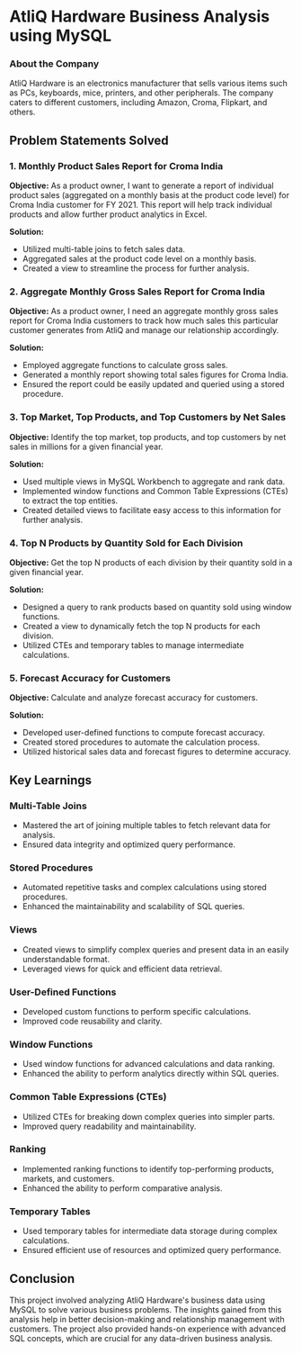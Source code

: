 # AtliQ Hardware Business Analysis using MySQL

### About the Company
AtliQ Hardware is an electronics manufacturer that sells various items such as PCs, keyboards, mice, printers, and other peripherals. The company caters to different customers, including Amazon, Croma, Flipkart, and others.

## Problem Statements Solved

### 1. Monthly Product Sales Report for Croma India
**Objective:** As a product owner, I want to generate a report of individual product sales (aggregated on a monthly basis at the product code level) for Croma India customer for FY 2021. This report will help track individual products and allow further product analytics in Excel.

**Solution:** 
- Utilized multi-table joins to fetch sales data.
- Aggregated sales at the product code level on a monthly basis.
- Created a view to streamline the process for further analysis.

### 2. Aggregate Monthly Gross Sales Report for Croma India
**Objective:** As a product owner, I need an aggregate monthly gross sales report for Croma India customers to track how much sales this particular customer generates from AtliQ and manage our relationship accordingly.

**Solution:**
- Employed aggregate functions to calculate gross sales.
- Generated a monthly report showing total sales figures for Croma India.
- Ensured the report could be easily updated and queried using a stored procedure.

### 3. Top Market, Top Products, and Top Customers by Net Sales
**Objective:** Identify the top market, top products, and top customers by net sales in millions for a given financial year.

**Solution:**
- Used multiple views in MySQL Workbench to aggregate and rank data.
- Implemented window functions and Common Table Expressions (CTEs) to extract the top entities.
- Created detailed views to facilitate easy access to this information for further analysis.

### 4. Top N Products by Quantity Sold for Each Division
**Objective:** Get the top N products of each division by their quantity sold in a given financial year.

**Solution:**
- Designed a query to rank products based on quantity sold using window functions.
- Created a view to dynamically fetch the top N products for each division.
- Utilized CTEs and temporary tables to manage intermediate calculations.

### 5. Forecast Accuracy for Customers
**Objective:** Calculate and analyze forecast accuracy for customers.

**Solution:**
- Developed user-defined functions to compute forecast accuracy.
- Created stored procedures to automate the calculation process.
- Utilized historical sales data and forecast figures to determine accuracy.

## Key Learnings

### Multi-Table Joins
- Mastered the art of joining multiple tables to fetch relevant data for analysis.
- Ensured data integrity and optimized query performance.

### Stored Procedures
- Automated repetitive tasks and complex calculations using stored procedures.
- Enhanced the maintainability and scalability of SQL queries.

### Views
- Created views to simplify complex queries and present data in an easily understandable format.
- Leveraged views for quick and efficient data retrieval.

### User-Defined Functions
- Developed custom functions to perform specific calculations.
- Improved code reusability and clarity.

### Window Functions
- Used window functions for advanced calculations and data ranking.
- Enhanced the ability to perform analytics directly within SQL queries.

### Common Table Expressions (CTEs)
- Utilized CTEs for breaking down complex queries into simpler parts.
- Improved query readability and maintainability.

### Ranking
- Implemented ranking functions to identify top-performing products, markets, and customers.
- Enhanced the ability to perform comparative analysis.

### Temporary Tables
- Used temporary tables for intermediate data storage during complex calculations.
- Ensured efficient use of resources and optimized query performance.

## Conclusion

This project involved analyzing AtliQ Hardware's business data using MySQL to solve various business problems. The insights gained from this analysis help in better decision-making and relationship management with customers. The project also provided hands-on experience with advanced SQL concepts, which are crucial for any data-driven business analysis.
